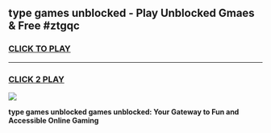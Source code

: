 
## type games unblocked - Play Unblocked Gmaes & Free #ztgqc
<h3>
<a href="https://news.freeplayer.one?title=type_games_unblocked&ref=03M">CLICK TO PLAY</a></h3>
<hr>

<h3>
<a href="https://news.freeplayer.one?title=type_games_unblocked&ref=03M">CLICK 2 PLAY</a>
  
</h3>

<a href="https://news.freeplayer.one?title=type_games_unblocked&ref=03M"><img src="https://clearcache.store/games.png"></a>


**type games unblocked games unblocked: Your Gateway to Fun and Accessible Online Gaming**
